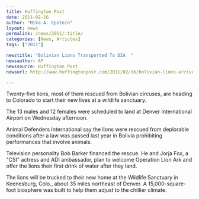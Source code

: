 ```yaml
---
title: Huffington Post
date: 2011-02-16
author: "Mika A. Epstein"
layout: news
permalink: /news/2011/:title/
categories: [News, Articles]
tags: ["2011"]

newstitle: "Bolivian Lions Transported To DIA  "
newsauthor: AP  
newssource: Huffington Post  
newsurl: http://www.huffingtonpost.com/2011/02/16/bolivian-lions-arrive-at-_n_824132.html  

---
```


Twenty-five lions, most of them rescued from Bolivian circuses, are heading to Colorado to start their new lives at a wildlife sanctuary.

The 13 males and 12 females were scheduled to land at Denver International Airport on Wednesday afternoon.

Animal Defenders International say the lions were rescued from deplorable conditions after a law was passed last year in Bolivia prohibiting performances that involve animals.

Television personality Bob Barker financed the rescue. He and Jorja Fox, a "CSI" actress and ADI ambassador, plan to welcome Operation Lion Ark and offer the lions their first drink of water after they land.

The lions will be trucked to their new home at the Wildlife Sanctuary in Keenesburg, Colo., about 35 miles northeast of Denver. A 15,000-square-foot biosphere was built to help them adjust to the chillier climate.

